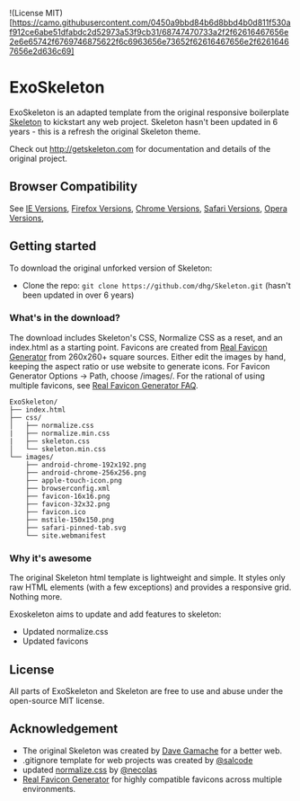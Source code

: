 !(License MIT)[https://camo.githubusercontent.com/0450a9bbd84b6d8bbd4b0d811f530af912ce6abe51dfabdc2d52973a53f9cb31/68747470733a2f2f62616467656e2e6e65742f6769746875622f6c6963656e73652f62616467656e2f62616467656e2d636c69]


# ExoSkeleton
ExoSkeleton is an adapted template from the original responsive boilerplate [Skeleton](http://getskeleton.com) to kickstart any web project.  Skeleton hasn't been updated in 6 years - this is a refresh the original Skeleton theme.

Check out <http://getskeleton.com> for documentation and details of the original project.


## Browser Compatibility

See [IE Versions](https://en.wikipedia.org/wiki/Internet_Explorer_version_history), [Firefox Versions](https://en.wikipedia.org/wiki/Firefox_version_history), [Chrome Versions](https://en.wikipedia.org/wiki/Google_Chrome_version_history), [Safari Versions](https://en.wikipedia.org/wiki/Safari_(web_browser)), [Opera Versions](https://en.wikipedia.org/wiki/History_of_the_Opera_web_browser), 

## Getting started

To download the original unforked version of Skeleton:
- Clone the repo: `git clone https://github.com/dhg/Skeleton.git` (hasn't been updated in over 6 years)

### What's in the download?

The download includes Skeleton's CSS, Normalize CSS as a reset, and an index.html as a starting point.  Favicons are created from [Real Favicon Generator](https://realfavicongenerator.net) from 260x260+ square sources.  Either edit the images by hand, keeping the aspect ratio or use website to generate icons. For Favicon Generator Options -> Path, choose /images/.  For the rational of using multiple favicons, see [Real Favicon Generator FAQ](https://realfavicongenerator.net/faq).

```
ExoSkeleton/
├── index.html
├── css/
│   ├── normalize.css
|   ├── normalize.min.css
|   ├── skeleton.css
│   └── skeleton.min.css
└── images/
    ├── android-chrome-192x192.png
    ├── android-chrome-256x256.png
    ├── apple-touch-icon.png
    ├── browserconfig.xml
    ├── favicon-16x16.png
    ├── favicon-32x32.png
    ├── favicon.ico
    ├── mstile-150x150.png
    ├── safari-pinned-tab.svg
    └── site.webmanifest

```

### Why it's awesome

The original Skeleton html template is lightweight and simple. It styles only raw HTML elements (with a few exceptions) and provides a responsive grid. Nothing more.

Exoskeleton aims to update and add features to skeleton:
- Updated normalize.css
- Updated favicons


## License

All parts of ExoSkeleton and Skeleton are free to use and abuse under the open-source MIT license.


## Acknowledgement

- The original Skeleton was created by [Dave Gamache](https://twitter.com/dhg) for a better web.
- .gitignore template for web projects was created by [@salcode](https://github.com/salcode)
- updated [normalize.css](https://github.com/necolas/normalize.css/) by [@necolas](https://github.com/necolas)
- [Real Favicon Generator](https://realfavicongenerator.net) for highly compatible favicons across multiple environments.
